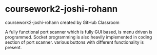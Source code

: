 # coursework2-joshi-rohann
coursework2-joshi-rohann created by GitHub Classroom

A fully functional port scanner which is fully GUI based, is menu driven is programmed. Socket programming is also heavily implemented in coding section of port scanner.
various buttons with different functionality is present.
